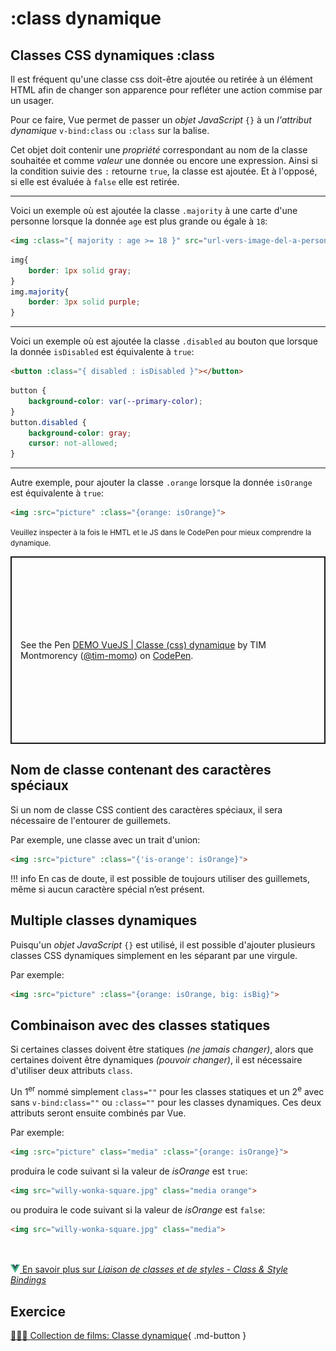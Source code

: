 
# :class dynamique

## Classes CSS dynamiques :class

Il est fréquent qu'une classe css doit-être ajoutée ou retirée à un élément HTML afin de changer son apparence pour refléter une action commise par un usager.

Pour ce faire, Vue permet de passer un *objet JavaScript* `{}` à un *l'attribut dynamique* `v-bind:class`  ou `:class` sur la balise.

Cet objet doit contenir une *propriété* correspondant au nom de la classe souhaitée et comme *valeur* une donnée ou encore une expression. Ainsi si la condition suivie des `:` retourne `true`, la classe est ajoutée.  Et à l'opposé, si elle est évaluée à `false` elle est retirée.

<hr>

Voici un exemple où est ajoutée la classe `.majority` à une carte d'une personne lorsque la donnée `age` est plus grande ou égale à `18`:

```html
<img :class="{ majority : age >= 18 }" src="url-vers-image-del-a-personne.png">
```

```css
img{
    border: 1px solid gray;
}
img.majority{
    border: 3px solid purple;
}
```

<hr>


Voici un exemple où est ajoutée la classe `.disabled` au bouton que lorsque la donnée `isDisabled` est équivalente à `true`: 

```html
<button :class="{ disabled : isDisabled }"></button>
```

```css
button {
    background-color: var(--primary-color);
}
button.disabled {
    background-color: gray;
    cursor: not-allowed;
}
```

<hr>

Autre exemple, pour ajouter la classe `.orange` lorsque la donnée `isOrange` est équivalente à `true`:

```html
<img :src="picture" :class="{orange: isOrange}">
```


<small>Veuillez inspecter à la fois le HMTL et le JS dans le CodePen pour mieux comprendre la dynamique.</small>

<p class="codepen" data-height="500" data-theme-id="light" data-default-tab="html,result" data-slug-hash="mdaNLbB" data-pen-title="DEMO VueJS | Classe (css) dynamique" data-user="tim-momo" style="height: 300px; box-sizing: border-box; display: flex; align-items: center; justify-content: center; border: 2px solid; margin: 1em 0; padding: 1em;">
  <span>See the Pen <a href="https://codepen.io/tim-momo/pen/mdaNLbB">
  DEMO VueJS | Classe (css) dynamique</a> by TIM Montmorency (<a href="https://codepen.io/tim-momo">@tim-momo</a>)
  on <a href="https://codepen.io">CodePen</a>.</span>
</p>


## Nom de classe contenant des caractères spéciaux

Si un nom de classe CSS contient des caractères spéciaux, il sera nécessaire de l'entourer de guillemets.

Par exemple, une classe avec un trait d'union:

```html
<img :src="picture" :class="{'is-orange': isOrange}">
```

!!! info
    En cas de doute, il est possible de toujours utiliser des guillemets, même si aucun caractère spécial n’est&nbsp;présent.

## Multiple classes dynamiques

Puisqu'un *objet JavaScript* `{}` est utilisé, il est possible d'ajouter plusieurs classes CSS dynamiques simplement en les séparant par une virgule.

Par exemple:

```html
<img :src="picture" :class="{orange: isOrange, big: isBig}">
```



## Combinaison avec des classes statiques

Si certaines classes doivent être statiques *(ne jamais changer)*, alors que certaines doivent être dynamiques *(pouvoir changer)*, il est nécessaire d'utiliser deux attributs `class`.

 Un 1<sup>er</sup> nommé simplement `class=""` pour les classes statiques et un 2<sup>e</sup> avec sans `v-bind:class=""` ou `:class=""` pour les classes dynamiques. Ces deux attributs seront ensuite combinés par Vue.

Par exemple:

```html
<img :src="picture" class="media" :class="{orange: isOrange}">
```

produira le code suivant si la valeur de *isOrange* est `true`:

```html
<img src="willy-wonka-square.jpg" class="media orange">
```

ou produira le code suivant si la valeur de *isOrange* est `false`:

```html
<img src="willy-wonka-square.jpg" class="media">
```


<br><br>
<a href="https://fr.vuejs.org/guide/essentials/class-and-style" class="md-button "><img src="./assets/logo-vue.svg" style="width: 15px; height: auto;"> En savoir plus sur *Liaison de classes et de styles - Class &amp; Style Bindings*</a>
<br>

## Exercice

[🧑🏽‍💻 Collection de films: Classe dynamique](https://tim-montmorency.com/timdoc/582-518MO/exercices/vue-collection-films-1/){ .md-button }


<script async src="https://public.codepenassets.com/embed/index.js"></script>


